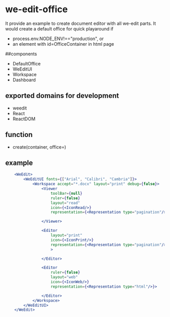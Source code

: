 # we-edit-office

It provide an example to create document editor with all we-edit parts.
It would create a default office for quick playaround if 
* process.env.NODE_ENV!=="production", or 
* an element with id=OfficeContainer in html page

##components
* DefaultOffice
* WeEditUI
* Workspace
* Dashboard

## exported domains for development
* weedit
* React
* ReactDOM

## function
* create(container, office=<DefaultOffice/>)


## example
```jsx
	<WeEdit>
        <WeEditUI fonts={["Arial", "Calibri", "Cambria"]}>
            <Workspace accept="*.docx" layout="print" debug={false}>
                <Viewer
                    toolBar={null} 
					ruler={false}
                    layout="read" 
					icon={<IconRead/>}
                    representation={<Representation type="pagination"/>}>

                </Viewer>

                <Editor
                    layout="print"
					icon={<IconPrint/>}
                    representation={<Representation type="pagination"/>}
					>

                </Editor>

                <Editor 
					ruler={false}
                    layout="web" 
					icon={<IconWeb/>}
                    representation={<Representation type="html"/>}>

                </Editor>
            </Workspace>
        </WeEditUI>
    </WeEdit>
```